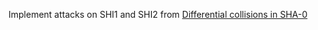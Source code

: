 Implement attacks on SHI1 and SHI2 from [Differential collisions in SHA-0](https://dx.doi.org/10.1007/BFb0055720)
